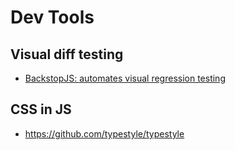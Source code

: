 # Dev Tools
## Visual diff testing
- [BackstopJS: automates visual regression testing](https://github.com/garris/BackstopJS)

## CSS in JS
- https://github.com/typestyle/typestyle
